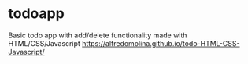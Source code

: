 # todoapp
Basic todo app with add/delete functionality made with HTML/CSS/Javascript
https://alfredomolina.github.io/todo-HTML-CSS-Javascript/
